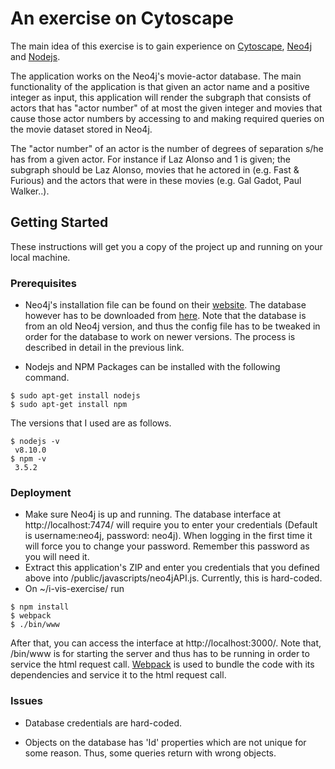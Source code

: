 # An exercise on Cytoscape 

The main idea of this exercise is to gain experience on [Cytoscape](http://js.cytoscape.org/), [Neo4j](https://neo4j.com/why-graph-databases/) and [Nodejs](https://nodejs.org/en/about/).

The application works on the Neo4j's movie-actor database. The main functionality of the application is that given an actor name and a positive integer as input, this application will render the subgraph that consists of actors that has "actor number" of at most the given integer and movies that cause those actor numbers by accessing to and making required queries on the movie dataset stored in Neo4j. 

The "actor number" of an actor is the number of degrees of separation s/he has from a given actor. For instance if Laz Alonso and 1 is given; the subgraph should be Laz Alonso, movies that he actored in (e.g. Fast & Furious) and the actors that were in these movies (e.g. Gal Gadot, Paul Walker..).  

## Getting Started

These instructions will get you a copy of the project up and running on your local machine.

### Prerequisites

* Neo4j's installation file can be found on their [website](https://nodejs.org/en/). The database however has to be downloaded from [here](https://neo4j.com/developer/example-data/). Note that the database is from an old Neo4j version, and thus the config file has to be tweaked in order for the database to work on newer versions. The process is described in detail in the previous link. 

* Nodejs and NPM Packages can be installed with the following command.

```
$ sudo apt-get install nodejs
$ sudo apt-get install npm
```
The versions that I used are as follows.

```
$ nodejs -v
 v8.10.0
$ npm -v
 3.5.2
```

### Deployment

* Make sure Neo4j is up and running. The database interface at http://localhost:7474/ will require you to enter your credentials (Default is username:neo4j, password: neo4j). When logging in the first time it will force you to change your password. Remember this password as you will need it.
* Extract this application's ZIP and enter you credentials that you defined above into /public/javascripts/neo4jAPI.js. Currently, this is hard-coded.
* On ~/i-vis-exercise/ run

```
$ npm install
$ webpack
$ ./bin/www
```

After that, you can access the interface at http://localhost:3000/. Note that, /bin/www is for starting the server and thus has to be running in order to service the html request call. [Webpack](https://webpack.js.org/) is used to bundle the code with its dependencies and service it to the html request call.

### Issues

* Database credentials are hard-coded.

* Objects on the database has 'Id' properties which are not unique for some reason. Thus, some queries return with wrong objects. 

